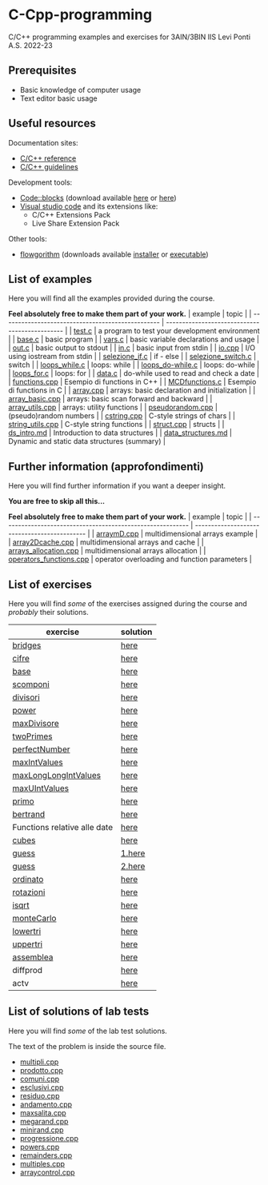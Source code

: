 # C-Cpp-programming
C/C++ programming examples and exercises for 3AIN/3BIN IIS Levi Ponti A.S. 2022-23
## Prerequisites
* Basic knowledge of computer usage
* Text editor basic usage
## Useful resources
Documentation sites:
* [C/C++ reference](https://en.cppreference.com/w/)
* [C/C++ guidelines](https://isocpp.github.io/CppCoreGuidelines/CppCoreGuidelines)

Development tools:
* [Code::blocks](https://www.codeblocks.org/) (download available [here](https://www.fosshub.com/Code-Blocks.html?dwl=codeblocks-20.03mingw-nosetup.exe) or [here](http://sourceforge.net/projects/codeblocks/files/Binaries/20.03/Windows/codeblocks-20.03mingw-setup.exe))
* [Visual studio code](https://code.visualstudio.com/) and its extensions like:
  + C/C++ Extensions Pack
  + Live Share Extension Pack

Other tools:
* [flowgorithm](http://www.flowgorithm.org/) (downloads available [installer](http://www.flowgorithm.org/download/files/Flowgorithm-Setup.zip) or [executable](http://www.flowgorithm.org/download/files/Flowgorithm-exe-only.zip))

## List of examples
Here you will find all the examples provided during the course.

**Feel absolutely free to make them part of your work.**
| example                                           | topic                                          |
| ------------------------------------------------- | ---------------------------------------------- |
| [test.c](examples/test.c)                         | a program to test your development environment |
| [base.c](examples/base.c)                         | basic program                                  |
| [vars.c](examples/vars.c)                         | basic variable declarations and usage          |
| [out.c](examples/out.c)                           | basic output to stdout                         |
| [in.c](examples/in.c)                             | basic input from stdin                         |
| [io.cpp](examples/io.cpp)                         | I/O using iostream from stdin                  |
| [selezione_if.c](examples/selezione_if.c)         | if - else                                      |
| [selezione_switch.c](examples/selezione_switch.c) | switch                                         |
| [loops_while.c](examples/loops_while.c)           | loops: while                                   |
| [loops_do-while.c](examples/loops_do-while.c)     | loops: do-while                                |
| [loops_for.c](examples/loops_for.c)               | loops: for                                     |
| [data.c](examples/data.c)                         | do-while used to read and check a date         |
| [functions.cpp](examples/functions.cpp)           | Esempio di functions in C++                    |
| [MCDfunctions.c](examples/MCDFunctions.c)         | Esempio di functions in C                      |
| [array.cpp](examples/array.cpp)                   | arrays: basic declaration and initialization   |
| [array_basic.cpp](examples/array_basic.cpp)       | arrays: basic scan forward and backward        |
| [array_utils.cpp](examples/array_utils.cpp)       | arrays: utility functions                      |
| [pseudorandom.cpp](examples/pseudorandom.cpp)     | (pseudo)random numbers                         |
| [cstring.cpp](examples/cstring.cpp)               | C-style strings of chars                       |
| [string_utils.cpp](examples/string_utils.cpp)     | C-style string functions                       |
| [struct.cpp](examples/struct.cpp)                 | structs                                        |
| [ds_intro.md](examples/ds_intro.md)               | Introduction to data structures                |
| [data_structures.md](examples/data_structures.md) | Dynamic and static data structures (summary)   |


## Further information (approfondimenti)
Here you will find further information if you want a deeper insight.

**You are free to skip all this...**

**Feel absolutely free to make them part of your work.**
| example                                                    | topic                                        |
| ---------------------------------------------------------- | -------------------------------------------- |
| [arraymD.cpp](further/arraymD.cpp)                         | multidimensional arrays example              |
| [array2Dcache.cpp](further/array2Dcache.cpp)               | multidimensional arrays and cache            |
| [arrays_allocation.cpp](further/arrays_allocation.cpp)     | multidimensional arrays allocation           |
| [operators_functions.cpp](further/operators_functions.cpp) | operator overloading and function parameters |

## List of exercises
Here you will find *some* of the exercises assigned during the course and *probably* their solutions.

| exercise                                                  | solution                                   |
| --------------------------------------------------------- | ------------------------------------------ |
| [bridges](exercises/bridges.md)                           | [here](solutions/bridges.c)                |
| [cifre](exercises/cifre.md)                               | [here](solutions/cifre.c)                  |
| [base](exercises/base.md)                                 | [here](solutions/base.c)                   |
| [scomponi](exercises/scomponi.md)                         | [here](solutions/scomponi.c)               |
| [divisori](exercises/divisori.md)                         | [here](solutions/divisori.c)               |
| [power](exercises/power.md)                               | [here](solutions/power.cpp)                |
| [maxDivisore](exercises/maxDivisore.md)                   | [here](solutions/maxDivisore.cpp)          |
| [twoPrimes](exercises/twoPrimes.md)                       | [here](solutions/twoPrimes.cpp)            |
| [perfectNumber](exercises/perfectNumber.md)               | [here](solutions/perfectNumber.cpp)        |
| [maxIntValues](exercises/maxIntValues.md)                 | [here](solutions/maxIntValues.cpp)         |
| [maxLongLongIntValues](exercises/maxLongLongIntValues.md) | [here](solutions/maxLongLongIntValues.cpp) |
| [maxUIntValues](exercises/maxUIntValues.md)               | [here](solutions/maxUIntValues.cpp)        |
| [primo](exercises/primo.md)                               | [here](solutions/primo.cpp)                |
| [bertrand](exercises/bertrand.md)                         | [here](solutions/bertrand.cpp)             |
| Functions relative alle date                              | [here](solutions/dateExercise.cpp)         |
| [cubes](exercises/cubes.md)                               | [here](solutions/cubes.cpp)                |
| [guess](exercises/guess.md)                               | [1.here](solutions/youguess.cpp)           |
| [guess](exercises/guess.md)                               | [2.here](solutions/iguess.cpp)             |
| [ordinato](exercises/ordinato.md)                         | [here](solutions/ordinato.cpp)             |
| [rotazioni](exercises/rotazioni.md)                       | [here](solutions/rotazioni.cpp)            |
| [isqrt](exercises/isqrt.md)                               | [here](solutions/isqrt.cpp)                |
| [monteCarlo](exercises/monteCarlo.md)                     | [here](solutions/monteCarlo.cpp)           |
| [lowertri](exercises/lowertri.md)                         | [here](solutions/lowertri.cpp)             |
| [uppertri](exercises/uppertri.md)                         | [here](solutions/uppertri.cpp)             |
| [assemblea](exercises/assemblea.md)                       | [here](solutions/assemblea.cpp)            |
| diffprod                                                  | [here](solutions/diffprod.cpp)             |
| actv                                                      | [here](solutions/actv.cpp)                 |

## List of solutions of lab tests
Here you will find *some* of the lab test solutions.

The text of the problem is inside the source file.

* [multipli.cpp](tests/multipli.cpp)
* [prodotto.cpp](tests/prodotto.cpp)
* [comuni.cpp](tests/comuni.cpp)
* [esclusivi.cpp](tests/esclusivi.cpp)
* [residuo.cpp](tests/residuo.cpp)
* [andamento.cpp](tests/andamento.cpp)
* [maxsalita.cpp](tests/maxsalita.cpp)
* [megarand.cpp](tests/megarand.cpp)
* [minirand.cpp](tests/minirand.cpp)
* [progressione.cpp](tests/progressione.cpp)
* [powers.cpp](tests/powers.cpp)
* [remainders.cpp](tests/remainders.cpp)
* [multiples.cpp](tests/multiples.cpp)
* [arraycontrol.cpp](tests/arraycontrol.cpp)
